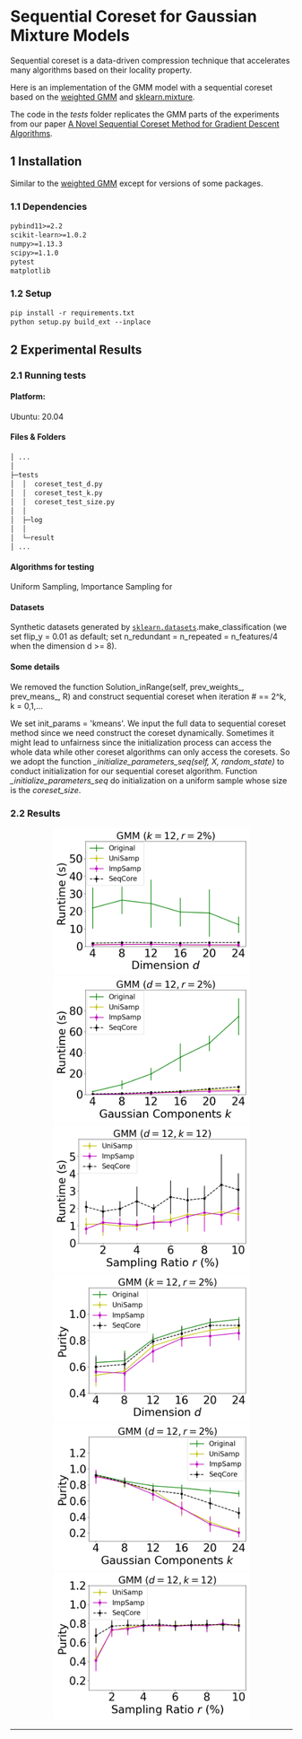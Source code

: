 # Sequential Coreset for Gaussian Mixture Models

Sequential coreset is a data-driven compression technique that accelerates many algorithms based on their locality property.

Here is an implementation of the GMM model with a sequential coreset based on the <a href="https://github.com/zalanborsos/coresets" target="_blank">weighted GMM</a> and <a href="https://github.com/scikit-learn/scikit-learn/tree/7e1e6d09bcc2eaeba98f7e737aac2ac782f0e5f1/sklearn/mixture" target="_blank">sklearn.mixture</a>. 

The code in the *tests* folder replicates the GMM parts of the experiments from our paper <a href="https://arxiv.org/abs/2112.02504" target="_blank">A Novel Sequential Coreset Method for Gradient Descent Algorithms</a>. 


## 1 Installation

Similar to the <a href="https://github.com/zalanborsos/coresets" target="_blank">weighted GMM</a> except for versions of some packages. 

### 1.1 Dependencies

```
pybind11>=2.2
scikit-learn>=1.0.2
numpy>=1.13.3
scipy>=1.1.0
pytest
matplotlib
```

### 1.2 Setup

```
pip install -r requirements.txt
python setup.py build_ext --inplace
```



## 2 Experimental Results

### 2.1 Running tests

#### Platform:

Ubuntu: 20.04

#### Files & Folders

```
│ ...
│ 
├─tests
│  │  coreset_test_d.py
│  │  coreset_test_k.py
│  │  coreset_test_size.py
│  │
│  ├─log
│  │
│  └─result
│ ...
```



#### Algorithms for testing

Uniform Sampling, Importance Sampling for 

#### Datasets

Synthetic datasets generated by [`sklearn.datasets`](https://scikit-learn.org/stable/modules/classes.html#module-sklearn.datasets).make_classification (we set flip_y = 0.01 as default; set n_redundant  = n_repeated = n_features/4 when the dimension d >= 8). 

#### Some details

We removed the function Solution_inRange(self, prev\_weights\_, prev\_means\_, R) and construct sequential coreset when iteration # == 2^k, k = 0,1,...

We set init_params = 'kmeans'. We input the full data to sequential coreset method since we need construct the coreset dynamically. Sometimes it might lead to unfairness since the initialization process can access the whole data while other coreset algorithms can only access the coresets. So we adopt the function *_initialize_parameters_seq(self, X, random_state)* to conduct initialization for our sequential coreset algorithm. Function *_initialize_parameters_seq* do initialization on a uniform sample whose size is the *coreset_size*.  

### 2.2 Results



<center class="half">
    <img src="./tests/figures/gmm_d_time.png" width="350"/>
  	<img src="./tests/figures/gmm_k_time.png" width="350"/>
  	<img src="./tests/figures/gmm_size_time.png" width="350"/>
</center>





<center class="half">
<img src="./tests/figures/gmm_d_purity.png" width="350"/>
<img src="./tests/figures/gmm_k_purity.png" width="350"/>
<img src="./tests/figures/gmm_size_purity.png" width="350"/>
</center>






















-------------
